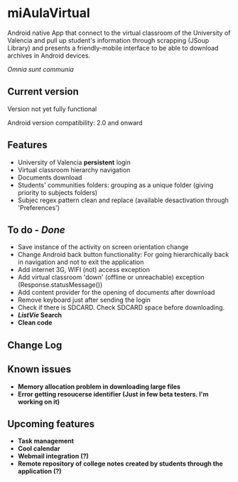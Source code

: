 miAulaVirtual
=============

Android native App that connect to the virtual classroom of the University of Valencia and pull up student's information through scrapping (JSoup Library) and presents a friendly-mobile interface to be able to download archives in Android devices.

<i>Omnia sunt communia</i>

## Current version ##
Version not yet fully functional

Android version compatibility: 2.0 and onward

## Features ##
+ University of Valencia <b>persistent</b> login
+ Virtual classroom hierarchy navigation
+ Documents download
+ Students' communities folders: grouping as a unique folder (giving priority to subjects folders)
+ Subjec regex pattern clean and replace (available desactivation through 'Preferences')

## To do - <i>Done</i> ##
+ Save instance of the activity on screen orientation change
+ Change Android back button functionality: For going hierarchically back in navigation and not to exit the application
+ Add internet 3G, WIFI (not) access exception
+ Add virtual classroom 'down' (offline or unreachable) exception (Response.statusMessage())
+ Add content provider for the opening of documents after download
+ Remove keyboard just after sending the login
+ Check if there is SDCARD. Check SDCARD space before downloading.
+ <b><i>ListVie</i> Search<b/>
+ Clean code

## Change Log ##

## Known issues ##
+ Memory allocation problem in downloading large files
+ Error getting resoucerse identifier (Just in few beta testers. I'm working on it)

## Upcoming features ##
+ Task management
+ Cool calendar
+ Webmail integration (?)
+ Remote repository of college notes created by students through the application (?)
